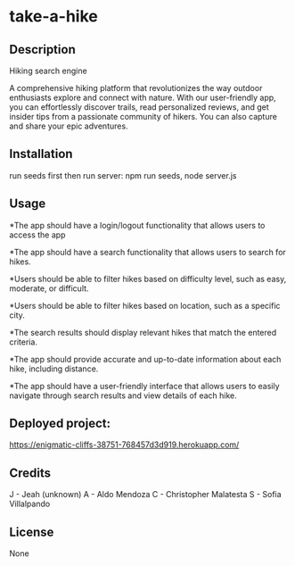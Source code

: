 # take-a-hike

## Description
Hiking search engine

A comprehensive hiking platform that revolutionizes the way outdoor enthusiasts explore and connect with nature. With our user-friendly app, you can effortlessly discover trails, read personalized reviews, and get insider tips from a passionate community of hikers. You can also capture and share your epic adventures.


## Installation

run seeds first then run server: npm run seeds, node server.js

## Usage

*The app should have a login/logout functionality that allows users to access the app

*The app should have a search functionality that allows users to search for hikes.

*Users should be able to filter hikes based on difficulty level, such as easy, moderate, or difficult.

*Users should be able to filter hikes based on location, such as a specific city.

*The search results should display relevant hikes that match the entered criteria.

*The app should provide accurate and up-to-date information about each hike, including distance.

*The app should have a user-friendly interface that allows users to easily navigate through search results and view details of each hike.


## Deployed project:

https://enigmatic-cliffs-38751-768457d3d919.herokuapp.com/




## Credits

J - Jeah (unknown)
A - Aldo Mendoza
C - Christopher Malatesta
S - Sofia Villalpando

## License

None
